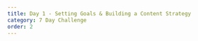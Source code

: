 ```yaml
---
title: Day 1 - Setting Goals & Building a Content Strategy
category: 7 Day Challenge
order: 2
---
```


